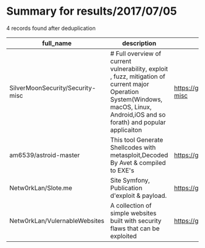 
# Summary for results/2017/07/05
    
4 records found after deduplication

| full_name | description | html_url | matched_list | matched_count | pushed_at | size | stargazers_count | language | forks_count |
|----------------------------------|----------------------------------------------------------------------------------------------------------------------------------------------------------------------------------|-----------------------------------------------------|----------------|-----------------|---------------------------|--------|--------------------|------------|---------------|
| SilverMoonSecurity/Security-misc | # Full overview of current vulnerability, exploit , fuzz, mitigation of current major Operation System(Windows, macOS, Linux, Android,iOS and so forath) and popular applicaiton | https://github.com/SilverMoonSecurity/Security-misc | ['exploit'] | 1 | 2017-07-05 03:03:01+00:00 | 530 | 49 | | 9 |
| am6539/astroid-master | This tool Generate Shellcodes with metasploit,Decoded By Avet & compiled to EXE's | https://github.com/am6539/astroid-master | ['shellcode'] | 1 | 2017-07-05 03:27:02+00:00 | 5 | 0 | Shell | 0 |
| Netw0rkLan/Slote.me | Site Symfony, Publication d'exploit & payload. | https://github.com/Netw0rkLan/Slote.me | ['exploit'] | 1 | 2017-07-05 09:23:11+00:00 | 31799 | 0 | CSS | 0 |
| Netw0rkLan/VulernableWebsites | A collection of simple websites built with security flaws that can be exploited | https://github.com/Netw0rkLan/VulernableWebsites | ['exploit'] | 1 | 2017-07-05 07:49:47+00:00 | 15 | 0 | Python | 0 |
